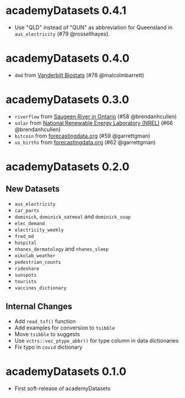 <!-- NEWS.md is maintained by https://fledge.cynkra.com, contributors should not edit this file -->

# academyDatasets 0.4.1

- Use "QLD" instead of "QUN" as abbreviation for Queensland in `aus_electricity` (#79 @rossellhayes).


# academyDatasets 0.4.0

- `dmd` from [Vanderbilt Biostats](https://biostat.app.vumc.org/wiki/pub/Main/DataSets/dmd.html) (#78 @malcolmbarrett)


# academyDatasets 0.3.0

- `riverflow` from [Saugeen River in Ontario](https://zenodo.org/record/4656058) (#58 @brendanhcullen)
- `solar` from [National Renewable Energy Laboratory (NREL)](https://zenodo.org/record/4656151) (#66 @brendanhcullen)
- `bitcoin` from [forecastingdata.org](https://zenodo.org/record/5121965) (#59 @garrettgman)
- `us_births` from [forecastingdata.org](https://zenodo.org/record/4656049) (#62 @garrettgman)


# academyDatasets 0.2.0

## New Datasets

* `aus_electricity`
* `car_parts`
* `dominick`, `dominick_oatmeal` and `dominick_soap`
* `elec_demand`
* `electricity_weekly`
* `fred_md`
* `hospital`
* `nhanes_dermatology` and `nhanes_sleep`
* `oikolab_weather`
* `pedestrian_counts`
* `rideshare`
* `sunspots`
* `tourists`
* `vaccines_dictionary`

## Internal Changes

* Add `read_tsf()` function
* Add examples for conversion to `tsibble`
* Move `tsibble` to suggests
* Use `vctrs::vec_ptype_abbr()` for type column in data dictionaries
* Fix typo in `covid` dictionary


# academyDatasets 0.1.0

* First soft-release of academyDatasets
